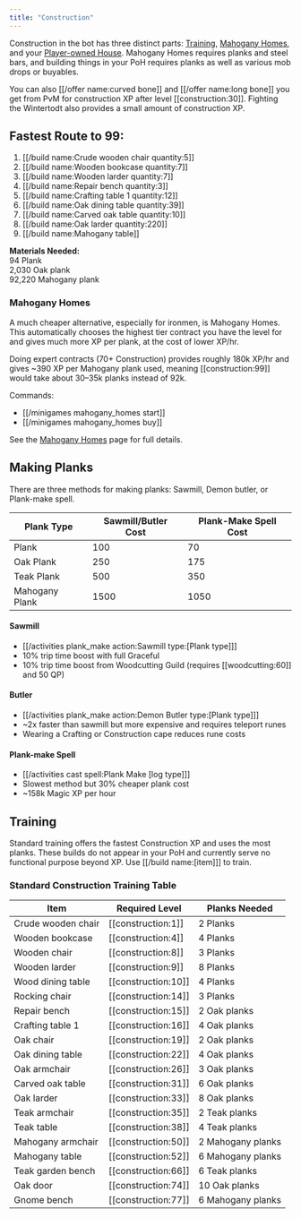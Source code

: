 ```yaml
---
title: "Construction"
---
```


Construction in the bot has three distinct parts: [Training](./#training), [Mahogany Homes](mahogany-homes.md), and your [Player-owned House](mahogany-homes.md). Mahogany Homes requires planks and steel bars, and building things in your PoH requires planks as well as various mob drops or buyables.

You can also [[/offer name\:curved bone]] and [[/offer name\:long bone]] you get from PvM for construction XP after level [[construction:30]]. Fighting the Wintertodt also provides a small amount of construction XP.

## Fastest Route to 99:

1. [[/build name\:Crude wooden chair quantity\:5]]
2. [[/build name\:Wooden bookcase quantity\:7]]
3. [[/build name\:Wooden larder quantity\:7]]
4. [[/build name\:Repair bench quantity\:3]]
5. [[/build name\:Crafting table 1 quantity\:12]]
6. [[/build name\:Oak dining table quantity\:39]]
7. [[/build name\:Carved oak table quantity\:10]]
8. [[/build name\:Oak larder quantity\:220]]
9. [[/build name\:Mahogany table]]

**Materials Needed:**  
94 Plank  
2,030 Oak plank  
92,220 Mahogany plank

### Mahogany Homes

A much cheaper alternative, especially for ironmen, is Mahogany Homes. This automatically chooses the highest tier contract you have the level for and gives much more XP per plank, at the cost of lower XP/hr.

Doing expert contracts (70+ Construction) provides roughly 180k XP/hr and gives ~390 XP per Mahogany plank used, meaning [[construction:99]] would take about 30–35k planks instead of 92k.

Commands:

- [[/minigames mahogany_homes start]]
- [[/minigames mahogany_homes buy]]

See the [Mahogany Homes](/osb/activities/mahogany-homes/) page for full details.

## Making Planks

There are three methods for making planks: Sawmill, Demon butler, or Plank-make spell.

| **Plank Type** | **Sawmill/Butler Cost** | **Plank-Make Spell Cost** |
| -------------- | ----------------------- | ------------------------- |
| Plank          | 100                     | 70                        |
| Oak Plank      | 250                     | 175                       |
| Teak Plank     | 500                     | 350                       |
| Mahogany Plank | 1500                    | 1050                      |

#### Sawmill

- [[/activities plank_make action\:Sawmill type\:[Plank type]]]
- 10% trip time boost with full Graceful
- 10% trip time boost from Woodcutting Guild (requires [[woodcutting:60]] and 50 QP)

#### Butler

- [[/activities plank_make action\:Demon Butler type\:[Plank type]]]
- ~2x faster than sawmill but more expensive and requires teleport runes
- Wearing a Crafting or Construction cape reduces rune costs

#### Plank-make Spell

- [[/activities cast spell\:Plank Make [log type]]]
- Slowest method but 30% cheaper plank cost
- ~158k Magic XP per hour

## Training

Standard training offers the fastest Construction XP and uses the most planks. These builds do not appear in your PoH and currently serve no functional purpose beyond XP. Use [[/build name\:[item]]] to train.

### Standard Construction Training Table

| **Item**           | **Required Level**  | **Planks Needed** |
| ------------------ | ------------------- | ----------------- |
| Crude wooden chair | [[construction:1]]  | 2 Planks          |
| Wooden bookcase    | [[construction:4]]  | 4 Planks          |
| Wooden chair       | [[construction:8]]  | 3 Planks          |
| Wooden larder      | [[construction:9]]  | 8 Planks          |
| Wood dining table  | [[construction:10]] | 4 Planks          |
| Rocking chair      | [[construction:14]] | 3 Planks          |
| Repair bench       | [[construction:15]] | 2 Oak planks      |
| Crafting table 1   | [[construction:16]] | 4 Oak planks      |
| Oak chair          | [[construction:19]] | 2 Oak planks      |
| Oak dining table   | [[construction:22]] | 4 Oak planks      |
| Oak armchair       | [[construction:26]] | 3 Oak planks      |
| Carved oak table   | [[construction:31]] | 6 Oak planks      |
| Oak larder         | [[construction:33]] | 8 Oak planks      |
| Teak armchair      | [[construction:35]] | 2 Teak planks     |
| Teak table         | [[construction:38]] | 4 Teak planks     |
| Mahogany armchair  | [[construction:50]] | 2 Mahogany planks |
| Mahogany table     | [[construction:52]] | 6 Mahogany planks |
| Teak garden bench  | [[construction:66]] | 6 Teak planks     |
| Oak door           | [[construction:74]] | 10 Oak planks     |
| Gnome bench        | [[construction:77]] | 6 Mahogany planks |
